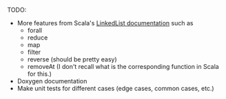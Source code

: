 TODO:
- More features from Scala's [LinkedList documentation](https://www.scala-lang.org/api/2.12.5/scala/collection/mutable/LinkedList.html) such as
  - forall
  - reduce
  - map
  - filter
  - reverse (should be pretty easy)
  - removeAt (I don't recall what is the corresponding function in Scala for this.)
- Doxygen documentation
- Make unit tests for different cases (edge cases, common cases, etc.)
